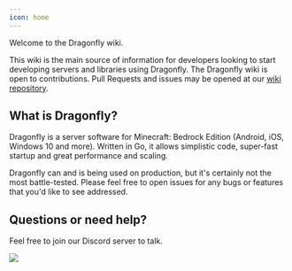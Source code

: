 ```yaml
---
icon: home
---
```

Welcome to the Dragonfly wiki.

This wiki is the main source of information for developers looking to start developing servers and libraries 
using Dragonfly. The Dragonfly wiki is open to contributions. Pull Requests and issues may be opened at
our [wiki repository](https://github.com/df-mc/wiki).

## What is Dragonfly?
Dragonfly is a server software for Minecraft: Bedrock Edition (Android, iOS, Windows 10 and more). Written in Go, it allows simplistic code, super-fast startup and great performance and scaling.

Dragonfly can and is being used on production, but it's certainly not the most battle-tested. Please feel free to open issues for any bugs or features that you'd like to see addressed.

## Questions or need help?
Feel free to join our Discord server to talk.

[![](https://discordapp.com/api/guilds/623638955262345216/widget.png?style=banner2)](https://discord.gg/U4kFWHhTNR)